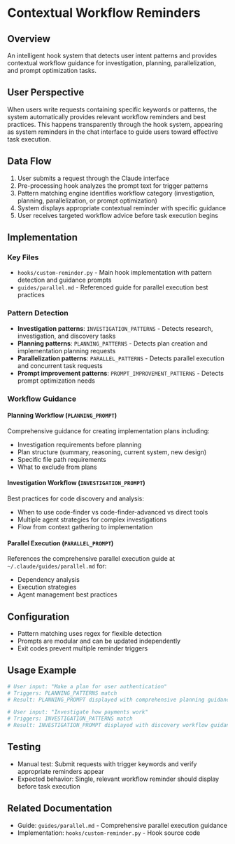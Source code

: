 # Contextual Workflow Reminders

## Overview
An intelligent hook system that detects user intent patterns and provides contextual workflow guidance for investigation, planning, parallelization, and prompt optimization tasks.

## User Perspective
When users write requests containing specific keywords or patterns, the system automatically provides relevant workflow reminders and best practices. This happens transparently through the hook system, appearing as system reminders in the chat interface to guide users toward effective task execution.

## Data Flow
1. User submits a request through the Claude interface
2. Pre-processing hook analyzes the prompt text for trigger patterns
3. Pattern matching engine identifies workflow category (investigation, planning, parallelization, or prompt optimization)
4. System displays appropriate contextual reminder with specific guidance
5. User receives targeted workflow advice before task execution begins

## Implementation

### Key Files
- `hooks/custom-reminder.py` - Main hook implementation with pattern detection and guidance prompts
- `guides/parallel.md` - Referenced guide for parallel execution best practices

### Pattern Detection
- **Investigation patterns**: `INVESTIGATION_PATTERNS` - Detects research, investigation, and discovery tasks
- **Planning patterns**: `PLANNING_PATTERNS` - Detects plan creation and implementation planning requests
- **Parallelization patterns**: `PARALLEL_PATTERNS` - Detects parallel execution and concurrent task requests
- **Prompt improvement patterns**: `PROMPT_IMPROVEMENT_PATTERNS` - Detects prompt optimization needs

### Workflow Guidance

#### Planning Workflow (`PLANNING_PROMPT`)
Comprehensive guidance for creating implementation plans including:
- Investigation requirements before planning
- Plan structure (summary, reasoning, current system, new design)
- Specific file path requirements
- What to exclude from plans

#### Investigation Workflow (`INVESTIGATION_PROMPT`)
Best practices for code discovery and analysis:
- When to use code-finder vs code-finder-advanced vs direct tools
- Multiple agent strategies for complex investigations
- Flow from context gathering to implementation

#### Parallel Execution (`PARALLEL_PROMPT`)
References the comprehensive parallel execution guide at `~/.claude/guides/parallel.md` for:
- Dependency analysis
- Execution strategies
- Agent management best practices

## Configuration
- Pattern matching uses regex for flexible detection
- Prompts are modular and can be updated independently
- Exit codes prevent multiple reminder triggers

## Usage Example
```bash
# User input: "Make a plan for user authentication"
# Triggers: PLANNING_PATTERNS match
# Result: PLANNING_PROMPT displayed with comprehensive planning guidance

# User input: "Investigate how payments work"
# Triggers: INVESTIGATION_PATTERNS match
# Result: INVESTIGATION_PROMPT displayed with discovery workflow guidance
```

## Testing
- Manual test: Submit requests with trigger keywords and verify appropriate reminders appear
- Expected behavior: Single, relevant workflow reminder should display before task execution

## Related Documentation
- Guide: `guides/parallel.md` - Comprehensive parallel execution guidance
- Implementation: `hooks/custom-reminder.py` - Hook source code